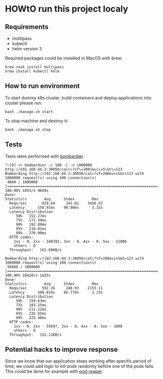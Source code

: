 # HOWtO run this project localy

## Requirements

* multipass
* kubectl
* helm version 3

Required packages could be installed in MacOS with brew:

```shell
brew cask install multipass
brew install kubectl helm
```

## How to run environment

To start dummy k8s cluster, build containers and deploy applications into cluster please run:

```shell
bash ./manage.sh start
```

To stop machine and destroy it:

```shell
bash ./manage.sh stop
```

## Tests

Tests were performed with [bombardier](https://github.com/codesenberg/bombardier/).

```shell
└─[0] <> bombardier -c 100 -l -n 1000000 http://192.168.64.3:30050/calc\?vf\=200\&vi\=5\&t\=123
Bombarding http://192.168.64.3:30050/calc?vf=200&vi=5&t=123 with 1000000 request(s) using 100 connection(s)
 4060 / 1000000 [=========================================================================================================================================================================================================================================================] 100.00% 1693/s 9m50s
Done!
Statistics        Avg      Stdev        Max
  Reqs/sec       629.64     243.82    3456.62
  Latency      158.91ms    90.98ms      3.32s
  Latency Distribution
     50%   152.27ms
     75%   171.39ms
     90%   192.89ms
     95%   210.01ms
     99%   270.90ms
  HTTP codes:
    1xx - 0, 2xx - 348782, 3xx - 0, 4xx - 0, 5xx - 22806
    others - 0
  Throughput:   161.69KB/s
```

```shell
Bombarding http://192.168.64.3:30050/calc?vf=200&vi=5&t=123 with 1000000 request(s) using 100 connection(s)
 56668 / 1000000 [========================================================================================================================================================================================================================================================] 100.00% 10420/s 1m35s
Done!
Statistics        Avg      Stdev        Max
  Reqs/sec       592.26     248.93    2155.11
  Latency      168.81ms    66.77ms      2.23s
  Latency Distribution
     50%   159.63ms
     75%   183.15ms
     90%   211.22ms
     95%   235.65ms
     99%   325.48ms
  HTTP codes:
    1xx - 0, 2xx - 55697, 3xx - 0, 4xx - 0, 5xx - 1098
    others - 0
  Throughput:   152.11KB/s
```

## Potential hacks to improve response

Since we know that our application stops working after specific period of time, we could add logic to kill pods randomly before one of the pods fails. This could be done for example with [pod-reaper](https://github.com/ptagr/pod-reaper).

